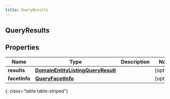 ```yaml
---
title: QueryResults
---
```


## QueryResults

## Properties

| Name          | Type                                                                                         | Description | Notes      |
| ------------- | -------------------------------------------------------------------------------------------- | ----------- | ---------- |
| **results**   | <!----><!---->[**DomainEntityListingQueryResult**](DomainEntityListingQueryResult.md)<!----> |             | [optional] |
| **facetInfo** | <!----><!---->[**QueryFacetInfo**](QueryFacetInfo.md)<!---->                                 |             | [optional] |

{: class="table table-striped"}
